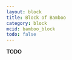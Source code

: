 ```yaml
---
layout: block
title: Block of Bamboo
category: block
mcid: bamboo_block
todo: false
---
```



**TODO**
